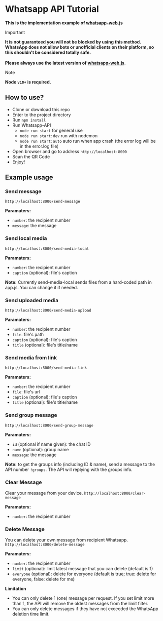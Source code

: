 # Whatsapp API Tutorial

**This is the implementation example of <a href="https://github.com/pedroslopez/whatsapp-web.js">whatsapp-web.js</a>**

> [!IMPORTANT]
> **It is not guaranteed you will not be blocked by using this method. WhatsApp does not allow bots or unofficial clients on their platform, so this shouldn't be considered totally safe.**
> <br><br>**Please always use the latest version of** <a href="https://github.com/pedroslopez/whatsapp-web.js">**whatsapp-web.js**</a>.

> [!NOTE]
> **Node ``v18+`` is required.**

## How to use?
- Clone or download this repo
- Enter to the project directory
- Run `npm install`
- Run Whatsapp-API
  -  `node run start` for general use
  -  `node run start:dev` run with nodemon
  -  `node run start:auto` auto run when app crash (the error log will be in the error.log file)
- Open browser and go to address `http://localhost:8000`
- Scan the QR Code
- Enjoy!

## **Example usage**
### Send message
`http://localhost:8000/send-message`

**Paramaters:**
- `number`: the recipient number
- `message`: the message

### Send local media
`http://localhost:8000/send-media-local`

**Paramaters:**
- `number`: the recipient number
- `caption` (optional): file's caption

**Note:** Currently send-media-local sends files from a hard-coded path in app.js. You can change it if needed.

### Send uploaded media
`http://localhost:8000/send-media-upload`

**Paramaters:**
- `number`: the recipient number
- `file`: file's path
- `caption` (optional): file's caption
- `title` (optional): file's title/name

### Send media from link
`http://localhost:8000/send-media-link`

**Paramaters:**
- `number`: the recipient number
- `file`: file's url
- `caption` (optional): file's caption
- `title` (optional): file's title/name

### Send group message
`http://localhost:8000/send-group-message`

**Paramaters:**
- `id` (optional if name given): the chat ID
- `name` (optional): group name
- `message`: the message

**Note:** to get the groups info (including ID & name), send a message to the API number `!groups`. The API will replying with the groups info.

### Clear Message
Clear your message from your device.
`http://localhost:8000/clear-message`

**Paramaters:**
- `number`: the recipient number

### Delete Message
You can delete your own message from recipient Whatsapp.
`http://localhost:8000/delete-message`

**Paramaters:**
- `number`: the recipient number
- `limit` (optional): limit latest message that you can delete (default is 1)
- `everyone` (optional): delete for everyone (default is true; true: delete for everyone, false: delete for me)

**Limitation**
- You can only delete 1 (one) message per request. If you set limit more than 1, the API will remove the oldest messages from the limit filter.
- You can only delete messages if they have not exceeded the WhatsApp deletion time limit.
